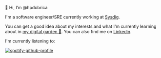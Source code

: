 👋 Hi, I’m @hpdobrica

I'm a software engineer/SRE currently working at [Sysdig](https://sysdig.com/).

You can get a good idea about my interests and what I'm currently learning about in [my digital garden 🌱](https://dobrica.sh). You can also find me on [Linkedin](https://www.linkedin.com/in/hpdobrica).

I'm currently listening to:

[![spotify-github-profile](https://spotify-github-profile.vercel.app/api/view?uid=8wmt7mvdy3kqur2bnkphnj2me&cover_image=true&theme=compact&show_offline=true&background_color=121212)](https://spotify-github-profile.vercel.app/api/view?uid=8wmt7mvdy3kqur2bnkphnj2me&redirect=true)

